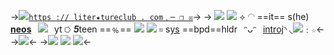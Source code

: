 ->[![](https://images-ext-2.discordapp.net/external/uQEqKZgi6QgVUyU55WJap500RNOAR2X3dsnqr1tQOts/https/pixelbank.neocities.org/decome/sanrio/7e953883.gif)`https :// liter★tureclub . com﹐─ ❐ ☒`]()->
->
![](https://cdn.discordapp.com/attachments/870787415172845589/1080126664576598117/IMG_20230228_145712.jpg)
![](https://media.discordapp.net/attachments/870787415172845589/1048568059889205268/IMG_20221203_135439.png)
⟡ ◠ ==it== s(he) **[neos](https://rentry.co/kusanaginenee)**⠀![](https://images-ext-2.discordapp.net/external/n18oRgAu53aB0lQQCPueqkaDuv_9IROXriZf1oiuKUg/https/pixelbank.neocities.org/decome/bunnies/96fadd6b.gif)⠀yt `⭔` ***5***teen ==﹪== ![](https://pixelbank.neocities.org/decome/clothing/280cacf2.gif)
 ![](https://images-ext-2.discordapp.net/external/9gSAmzLLGydlghUWhUlR4YAkNqqKHQfBYWW-exK8W8U/https/pixelbank.neocities.org/decome/hearts/6ac859d8.gif) `⌗` s[ys](https://rentry.co/puppettheatre) ==bpd==hldr⠀ᵔᴗᵔ⠀[introj](https://rentry.co/needy-streamer-overload)◝ ◟![](https://pixelbank.neocities.org/decome/stationary/76c294bd.gif)﹕`☆`<-
->![](https://tomomi.neocities.org/divider/div24.gif)<-
->[![](https://media.discordapp.net/attachments/870787415172845589/1048571112679800902/IMG_20221203_140536.png)](https://rentry.co/kaangeI)  [![](https://media.discordapp.net/attachments/870787415172845589/1048571112491065384/IMG_20221203_140612.png)](https://listography.com/dni) [![](https://media.discordapp.net/attachments/870787415172845589/1048571111895470200/IMG_20221203_140643.png)](https://rentry.co/nadiacat)<-